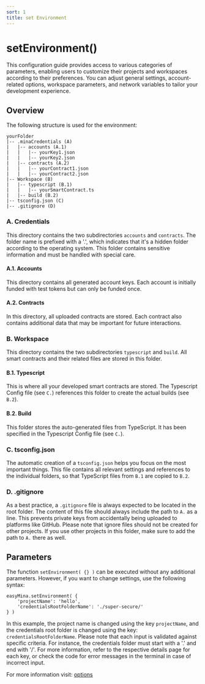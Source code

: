 ```yaml
---
sort: 1
title: set Environment
---
```


# setEnvironment()

This configuration guide provides access to various categories of parameters, enabling users to customize their projects and workspaces according to their preferences. You can adjust general settings, account-related options, workspace parameters, and network variables to tailor your development experience.

## Overview

The following structure is used for the environment:

```
yourFolder
|-- .minaCredentials (A)
|   |-- accounts (A.1)
|   |   |-- yourKey1.json
|   |   |-- yourKey2.json
|   |-- contracts (A.2)
|   |   |-- yourContract1.json
|   |   |-- yourContract2.json
|-- Workspace (B)
|   |-- typescript (B.1)
|   |   |-- yourSmartContract.ts
|   |-- build (B.2)
|-- tsconfig.json (C)
|-- .gitignore (D)
```

### A. Credentials  
This directory contains the two subdirectories `accounts` and `contracts`. The folder name is prefixed with a '.', which indicates that it's a hidden folder according to the operating system. This folder contains sensitive information and must be handled with special care.

#### A.1. Accounts  
This directory contains all generated account keys. Each account is initially funded with test tokens but can only be funded once.

#### A.2. Contracts  
In this directory, all uploaded contracts are stored. Each contract also contains additional data that may be important for future interactions.

### B. Workspace  
This directory contains the two subdirectories `typescript` and `build`. All smart contracts and their related files are stored in this folder.

#### B.1. Typescript
This is where all your developed smart contracts are stored. The Typescript Config file (see `C.`) references this folder to create the actual builds (see `B.2`).

#### B.2. Build
This folder stores the auto-generated files from TypeScript. It has been specified in the Typescript Config file (see `C.`).

### C. tsconfig.json
The automatic creation of a `tsconfig.json` helps you focus on the most important things. This file contains all relevant settings and references to the individual folders, so that TypeScript files from `B.1` are copied to `B.2`.

### D. .gitignore
As a best practice, a `.gitignore` file is always expected to be located in the root folder. The content of this file should always include the path to `A.` as a line. This prevents private keys from accidentally being uploaded to platforms like GitHub. Please note that ignore files should not be created for other projects. If you use other projects in this folder, make sure to add the path to `A.` there as well.


## Parameters

The function `setEnvironment( {} )` can be executed without any additional parameters. However, if you want to change settings, use the following syntax:

```
easyMina.setEnvironment( {
    'projectName': 'hello',
    'credentialsRootFolderName': './super-secure/'
} )
```

In this example, the project name is changed using the key `projectName`, and the credentials root folder is changed using the key: `credentialsRootFolderName`. Please note that each input is validated against specific criteria. For instance, the credentials folder must start with a '.' and end with '/'. For more information, refer to the respective details page for each key, or check the code for error messages in the terminal in case of incorrect input.

For more information visit: [options](../options)
